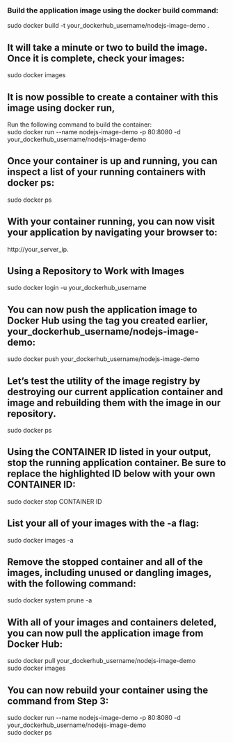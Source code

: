 ### Build the application image using the docker build command:
sudo docker build -t your_dockerhub_username/nodejs-image-demo .

## It will take a minute or two to build the image. Once it is complete, check your images:
sudo docker images

## It is now possible to create a container with this image using docker run, <br />
Run the following command to build the container: <br />
sudo docker run --name nodejs-image-demo -p 80:8080 -d your_dockerhub_username/nodejs-image-demo

## Once your container is up and running, you can inspect a list of your running containers with docker ps: <br />
sudo docker ps

## With your container running, you can now visit your application by navigating your browser to: <br />
http://your_server_ip.

## Using a Repository to Work with Images
sudo docker login -u your_dockerhub_username

## You can now push the application image to Docker Hub using the tag you created earlier, your_dockerhub_username/nodejs-image-demo:
sudo docker push your_dockerhub_username/nodejs-image-demo

## Let’s test the utility of the image registry by destroying our current application container and image and rebuilding them with the image in our repository. <br />
sudo docker ps

## Using the CONTAINER ID listed in your output, stop the running application container. Be sure to replace the highlighted ID below with your own CONTAINER ID: <br />
sudo docker stop CONTAINER ID

## List your all of your images with the -a flag:
sudo docker images -a

## Remove the stopped container and all of the images, including unused or dangling images, with the following command: 
sudo docker system prune -a

## With all of your images and containers deleted, you can now pull the application image from Docker Hub:
sudo docker pull your_dockerhub_username/nodejs-image-demo <br />
sudo docker images

## You can now rebuild your container using the command from Step 3:
sudo docker run --name nodejs-image-demo -p 80:8080 -d your_dockerhub_username/nodejs-image-demo <br />
sudo docker ps
